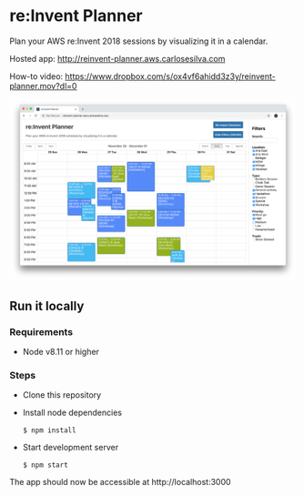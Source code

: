 # re:Invent Planner

Plan your AWS re:Invent 2018 sessions by visualizing it in a calendar.

Hosted app: http://reinvent-planner.aws.carlosesilva.com

How-to video: https://www.dropbox.com/s/ox4vf6ahidd3z3y/reinvent-planner.mov?dl=0

![Screenshot](images/reInventPlanner-screenshot.png)

## Run it locally

### Requirements

- Node v8.11 or higher

### Steps

- Clone this repository
- Install node dependencies

  ```
  $ npm install
  ```

- Start development server

  ```
  $ npm start
  ```

The app should now be accessible at http://localhost:3000
